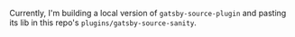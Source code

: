 Currently, I'm building a local version of `gatsby-source-plugin` and pasting its lib in this repo's `plugins/gatsby-source-sanity`.